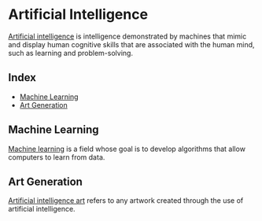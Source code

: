 # Artificial Intelligence

[Artificial intelligence](https://en.wikipedia.org/wiki/Artificial_intelligence) is intelligence demonstrated by machines that mimic and display human cognitive skills that are associated with the human mind, such as learning and problem-solving.

## Index

* [Machine Learning](#machine-learning)
* [Art Generation](#art-generation)

## Machine Learning

[Machine learning](https://en.wikipedia.org/wiki/Machine_learning) is a field whose goal is to develop algorithms that allow computers to learn from data.

## Art Generation

[Artificial intelligence art](https://en.wikipedia.org/wiki/Artificial_intelligence_art) refers to any artwork created through the use of artificial intelligence.
